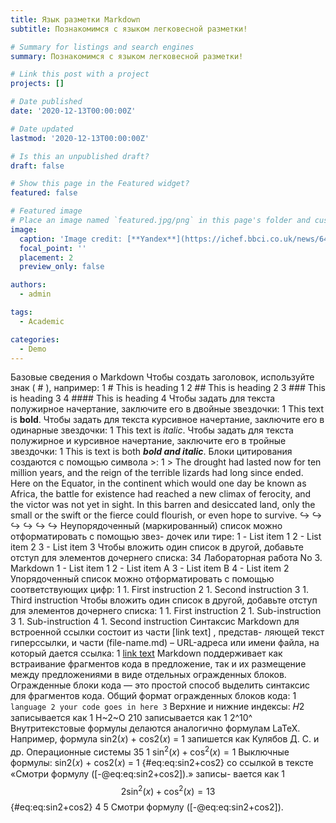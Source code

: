 ```yaml
---
title: Язык разметки Markdown
subtitle: Познакомимся с языком легковесной разметки!

# Summary for listings and search engines
summary: Познакомимся с языком легковесной разметки!

# Link this post with a project
projects: []

# Date published
date: '2020-12-13T00:00:00Z'

# Date updated
lastmod: '2020-12-13T00:00:00Z'

# Is this an unpublished draft?
draft: false

# Show this page in the Featured widget?
featured: false

# Featured image
# Place an image named `featured.jpg/png` in this page's folder and customize its options here.
image:
  caption: 'Image credit: [**Yandex**](https://ichef.bbci.co.uk/news/640/cpsprodpb/16620/production/_91408619_55df76d5-2245-41c1-8031-07a4da3f313f.jpg)'
  focal_point: ''
  placement: 2
  preview_only: false

authors:
  - admin

tags:
  - Academic

categories:
  - Demo
---
```


Базовые сведения о Markdown
Чтобы создать заголовок, используйте знак ( # ), например:
1 # This is heading 1
2 ## This is heading 2
3 ### This is heading 3
4 #### This is heading 4
Чтобы задать для текста полужирное начертание, заключите его в двойные звездочки:
1 This text is **bold**.
Чтобы задать для текста курсивное начертание, заключите его в одинарные звездочки:
1 This text is *italic*.
Чтобы задать для текста полужирное и курсивное начертание, заключите его в тройные
звездочки:
1 This is text is both ***bold and italic***.
Блоки цитирования создаются с помощью символа >:
1 > The drought had lasted now for ten million years, and the reign of
the terrible lizards had long since ended. Here on the Equator, in
the continent which would one day be known as Africa, the battle
for existence had reached a new climax of ferocity, and the victor
was not yet in sight. In this barren and desiccated land, only the
small or the swift or the fierce could flourish, or even hope to
survive.
↪
↪
↪
↪
↪
↪
Неупорядоченный (маркированный) список можно отформатировать с помощью звез-
дочек или тире:
1 - List item 1
2 - List item 2
3 - List item 3
Чтобы вложить один список в другой, добавьте отступ для элементов дочернего списка:
34 Лабораторная работа No 3. Markdown
1 - List item 1
2 - List item A
3 - List item B
4 - List item 2
Упорядоченный список можно отформатировать с помощью соответствующих цифр:
1 1. First instruction
2 1. Second instruction
3 1. Third instruction
Чтобы вложить один список в другой, добавьте отступ для элементов дочернего списка:
1 1. First instruction
2 1. Sub-instruction
3 1. Sub-instruction
4 1. Second instruction
Синтаксис Markdown для встроенной ссылки состоит из части [link text] , представ-
ляющей текст гиперссылки, и части (file-name.md) – URL-адреса или имени файла,
на который дается ссылка:
1 [link text](file-name.md)
Markdown поддерживает как встраивание фрагментов кода в предложение, так и их
размещение между предложениями в виде отдельных огражденных блоков. Огражденные
блоки кода — это простой способ выделить синтаксис для фрагментов кода. Общий
формат огражденных блоков кода:
1 ``` language
2 your code goes in here
3 ```
Верхние и нижние индексы:
𝐻2
записывается как
1 H~2~O
210
записывается как
1 2^10^
Внутритекстовые формулы делаются аналогично формулам LaTeX. Например, формула
sin2(𝑥) + cos2(𝑥) = 1 запишется как
Кулябов Д. С. и др. Операционные системы 35
1 $\sin^2 (x) + \cos^2 (x) = 1$
Выключные формулы:
sin2(𝑥) + cos2(𝑥) = 1
{#eq:eq:sin2+cos2} со ссылкой в тексте «Смотри формулу ([-@eq:eq:sin2+cos2]).» записы-
вается как
1 $$
2 \sin^2 (x) + \cos^2 (x) = 1
3 $$ {#eq:eq:sin2+cos2}
4
5 Смотри формулу ([-@eq:eq:sin2+cos2]).
